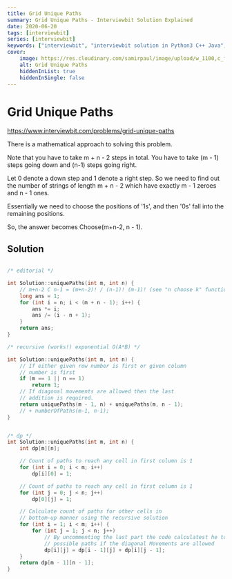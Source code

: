 ```yaml
---
title: Grid Unique Paths
summary: Grid Unique Paths - Interviewbit Solution Explained
date: 2020-06-20
tags: [interviewbit]
series: [interviewbit]
keywords: ["interviewbit", "interviewbit solution in Python3 C++ Java", "Grid Unique Paths Solution Explained"]
cover:
    image: https://res.cloudinary.com/samirpaul/image/upload/w_1100,c_fit,co_rgb:FFFFFF,l_text:Arial_75_bold:Grid Unique Paths - Solution Explained/problem-solving.webp
    alt: Grid Unique Paths
    hiddenInList: true
    hiddenInSingle: false
---
```


# Grid Unique Paths

https://www.interviewbit.com/problems/grid-unique-paths


There is a mathematical approach to solving this problem.

Note that you have to take m + n - 2 steps in total.
You have to take (m - 1) steps going down and (n-1) steps going right.

Let 0 denote a down step and 1 denote a right step.
So we need to find out the number of strings of length m + n - 2
which have exactly m - 1 zeroes and n - 1 ones.

Essentially we need to choose the positions of '1s', and then '0s' fall into the remaining positions.

So, the answer becomes Choose(m+n-2, n - 1).
## Solution

```cpp

/* editorial */

int Solution::uniquePaths(int m, int n) {
    // m+n-2 C n-1 = (m+n-2)! / (n-1)! (m-1)! (see "n choose k" function, n! / k!(n-k)! )
    long ans = 1;
    for (int i = n; i < (m + n - 1); i++) {
        ans *= i;
        ans /= (i - n + 1);
    }
    return ans;
}

/* recursive (works!) exponential O(A*B) */

int Solution::uniquePaths(int m, int n) {
    // If either given row number is first or given column 
    // number is first 
    if (m == 1 || n == 1)
        return 1;
    // If diagonal movements are allowed then the last 
    // addition is required.
    return uniquePaths(m - 1, n) + uniquePaths(m, n - 1);
	// + numberOfPaths(m-1, n-1); 
}


/* dp */
int Solution::uniquePaths(int m, int n) {
    int dp[m][n];

    // Count of paths to reach any cell in first column is 1
    for (int i = 0; i < m; i++) 
        dp[i][0] = 1; 

    // Count of paths to reach any cell in first column is 1
    for (int j = 0; j < n; j++) 
        dp[0][j] = 1; 

    // Calculate count of paths for other cells in
    // bottom-up manner using the recursive solution
    for (int i = 1; i < m; i++) { 
        for (int j = 1; j < n; j++) 
            // By uncommenting the last part the code calculatest he total 
            // possible paths if the diagonal Movements are allowed 
            dp[i][j] = dp[i - 1][j] + dp[i][j - 1];
    } 
    return dp[m - 1][n - 1];
}
```